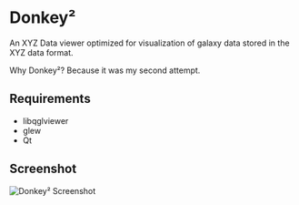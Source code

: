 Donkey²
=======

An XYZ Data viewer optimized for visualization of galaxy data stored in the XYZ data format.  

Why Donkey²? Because it was my second attempt. 

Requirements
------------

- libqglviewer
- glew
- Qt

Screenshot
----------

![Donkey² Screenshot](https://github.com/minusinf/Donkey2/blob/master/materials/screenshot.png?raw=true)



